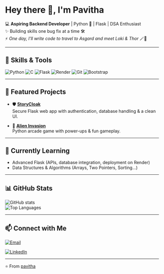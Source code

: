 # Hey there 👋, I'm Pavitha

💻 **Aspiring Backend Developer** | Python 🐍 | Flask | DSA Enthusiast  
✨ Building skills one bug fix at a time 🛠️  
⚡ *One day, I'll write code to travel to Asgard and meet Loki & Thor* 🪄🤣  

---

## 🚀 Skills & Tools

![Python](https://img.shields.io/badge/Python-3776AB?style=for-the-badge&logo=python&logoColor=white)
![C](https://img.shields.io/badge/C-00599C?style=for-the-badge&logo=c&logoColor=white)
![Flask](https://img.shields.io/badge/Flask-000000?style=for-the-badge&logo=flask&logoColor=white)
![Render](https://img.shields.io/badge/Render-46E3B7?style=for-the-badge&logo=render&logoColor=white)
![Git](https://img.shields.io/badge/Git-F05032?style=for-the-badge&logo=git&logoColor=white)
![Bootstrap](https://img.shields.io/badge/Bootstrap-563D7C?style=for-the-badge&logo=bootstrap&logoColor=white)

---

## 📂 Featured Projects

- 🛡 [**StoryCloak**](https://github.com/pavithapari/StoryCloak)  
  Secure Flask web app with authentication, database handling & a clean UI.

- 👾 [**Alien Invasion**](https://github.com/pavithapari/Alien-Invasion)  
  Python arcade game with power-ups & fun gameplay.

---

## 🌱 Currently Learning
- Advanced Flask (APIs, database integration, deployment on Render)
- Data Structures & Algorithms (Arrays, Two Pointers, Sorting...)

---

## 📊 GitHub Stats

![GitHub stats](https://github-readme-stats.vercel.app/api?username=pavithapari&show_icons=true&theme=tokyonight)  
![Top Languages](https://github-readme-stats.vercel.app/api/top-langs/?username=pavithapari&layout=compact&theme=tokyonight)

---
## 📫 Connect with Me

[![Email](https://img.shields.io/badge/email-yourname%40domain.com-blue?style=flat-square&logo=gmail)](mailto:pavithapariofficial@gmail.com)


[![LinkedIn](https://img.shields.io/badge/LinkedIn-0077B5?style=for-the-badge&logo=linkedin&logoColor=white)](https://www.linkedin.com/in/pavitha-p-207a43352)  
 

---

⭐️ From [pavitha](https://github.com/pavithapari)
